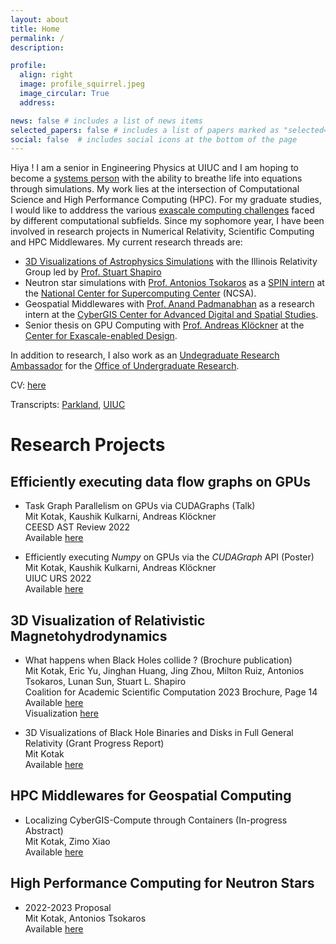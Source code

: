 ```yaml
---
layout: about
title: Home
permalink: /
description:

profile:
  align: right
  image: profile_squirrel.jpeg
  image_circular: True
  address:

news: false # includes a list of news items
selected_papers: false # includes a list of papers marked as "selected={true}"
social: false  # includes social icons at the bottom of the page
---
```



Hiya ! I am  a senior in Engineering Physics at UIUC and I am hoping to become a [systems person](https://www.usenix.org/system/files/1311_05-08_mickens.pdf) with the ability to breathe life into equations through simulations. My work lies at the intersection of Computational Science and High Performance Computing (HPC). For my graduate studies, I would like to adddress the various [exascale computing challenges](https://science.osti.gov/-/media/ascr/ascac/pdf/reports/Exascale_subcommittee_report.pdf) faced by different computational subfields. Since my sophomore year, I have been involved in research projects in Numerical Relativity, Scientific Computing and HPC Middlewares. My current research threads are:
- [3D Visualizations of Astrophysics Simulations](http://research.physics.illinois.edu/CTA/IRG/movies.html) with the Illinois Relativity Group led by [Prof. Stuart Shapiro](https://physics.illinois.edu/people/directory/profile/slshapir)
- Neutron star simulations with [Prof. Antonios Tsokaros](https://physics.illinois.edu/people/directory/profile/tsokaros) as a [SPIN intern](http://spin.ncsa.illinois.edu/interns/) at the [National Center for Supercomputing Center](https://www.ncsa.illinois.edu) (NCSA).
- Geospatial Middlewares with [Prof. Anand Padmanabhan](https://ggis.illinois.edu/directory/profile/apadmana) as a research intern at the [CyberGIS Center for Advanced Digital and Spatial Studies](http://cybergis.illinois.edu/).
- Senior thesis on GPU Computing with [Prof.  Andreas Klöckner](https://andreask.cs.illinois.edu/aboutme/) at the [Center for Exascale-enabled Design](https://ceesd.illinois.edu).

In addition to research, I also work as an [Undegraduate Research Ambassador](https://forms.illinois.edu/sec/1027002580) for the [Office of Undergraduate Research](https://www.undergradresearch.illinois.edu).


CV: <a href="https://mitkotak.github.io/assets/pdf/Mit_CV.pdf" target="_blank">here</a>

Transcripts: <a href="https://mitkotak.github.io/assets/pdf/Transcripts/Mit_Kotak_Parkland_Transcript.pdf" target="_blank">Parkland</a>, 
<a href="https://mitkotak.github.io/assets/pdf/Transcripts/Unofficial_Transcript_Mit_Kotak_2022.pdf" target="_blank">UIUC</a>

# Research Projects

## Efficiently executing data flow graphs on GPUs

- Task Graph Parallelism on GPUs via CUDAGraphs (Talk) \
  Mit Kotak, Kaushik Kulkarni, Andreas Klöckner \
  CEESD AST Review 2022 \
  Available [here](https://mitkotak.github.io/assets/pdf/CEESD_Review_2022.pdf)

- Efficiently executing *Numpy* on GPUs via the *CUDAGraph* API (Poster) \
  Mit Kotak, Kaushik Kulkarni, Andreas Klöckner \
  UIUC URS 2022 \
  Available [here](https://mitkotak.github.io/assets/pdf/cudagraph_poster.pdf)

## 3D Visualization of Relativistic Magnetohydrodynamics

- What happens when Black Holes collide ? (Brochure publication) \
  Mit Kotak, Eric Yu, Jinghan Huang, Jing Zhou, Milton Ruiz, Antonios Tsokaros, Lunan Sun, Stuart L. Shapiro \
  Coalition for Academic Scientific Computation 2023 Brochure, Page 14 \
  Available [here](https://casc.org/researchpub/brochures/) \
  Visualization [here](https://www.ideals.illinois.edu/items/123589)

- 3D Visualizations of Black Hole Binaries and Disks in Full General Relativity (Grant Progress Report) \
  Mit Kotak \
  Available [here](https://mitkotak.github.io/assets/pdf/RSG_Report.pdf)

## HPC Middlewares for Geospatial Computing

- Localizing CyberGIS-Compute through Containers (In-progress Abstract) \
  Mit Kotak, Zimo Xiao \
  Available [here](https://mitkotak.github.io/assets/pdf/SigspatialSRC2022_LocalDeployment.pdf)

## High Performance Computing for Neutron Stars

- 2022-2023 Proposal \
  Mit Kotak, Antonios Tsokaros \
  Available [here](https://mitkotak.github.io/assets/pdf/Mit_Kotak_SPIN_Research_Plan_2022.pdf)

